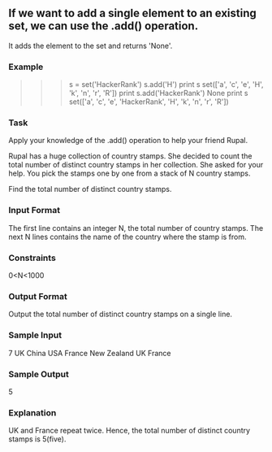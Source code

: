## If we want to add a single element to an existing set, we can use the .add() operation.

It adds the element to the set and returns 'None'.

### Example

> > > s = set('HackerRank')
> > > s.add('H')
> > > print s
> > > set(['a', 'c', 'e', 'H', 'k', 'n', 'r', 'R'])
> > > print s.add('HackerRank')
> > > None
> > > print s
> > > set(['a', 'c', 'e', 'HackerRank', 'H', 'k', 'n', 'r', 'R'])

### Task

Apply your knowledge of the .add() operation to help your friend Rupal.

Rupal has a huge collection of country stamps. She decided to count the total number of distinct country stamps in her collection. She asked for your help. You pick the stamps one by one from a stack of N country stamps.

Find the total number of distinct country stamps.

### Input Format

The first line contains an integer N, the total number of country stamps.
The next N lines contains the name of the country where the stamp is from.

### Constraints

0<N<1000

### Output Format

Output the total number of distinct country stamps on a single line.

### Sample Input

7
UK
China
USA
France
New Zealand
UK
France

### Sample Output

5

### Explanation

UK and France repeat twice. Hence, the total number of distinct country stamps is 5(five).
